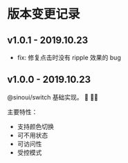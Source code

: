# 版本变更记录

## v1.0.1 - 2019.10.23

- fix: 修复点击时没有 ripple 效果的 bug

## v1.0.0 - 2019.10.23

@sinoui/switch 基础实现。 :tada: :tada::tada:

主要特性：

- 支持颜色切换
- 可不用状态
- 可访问性
- 受控模式
